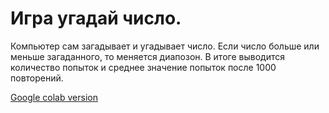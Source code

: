 # Игра угадай число.
Компьютер сам загадывает и угадывает число.
Если число больше или меньше загаданного, то меняется диапозон.
В итоге выводится количество попыток и среднее значение попыток после 1000 повторений.

[Google colab version](https://colab.research.google.com/drive/1fETraN1REqnFJx0ja1096yBn8l52gNLJ?usp=sharing)

